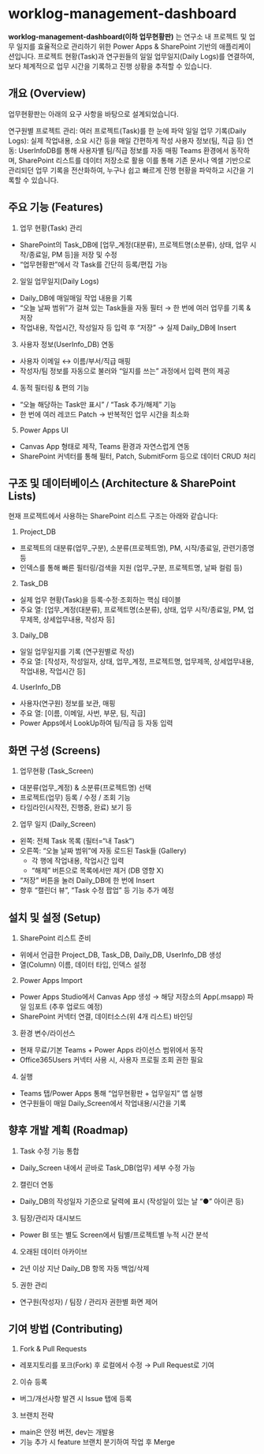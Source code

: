 # worklog-management-dashboard

**worklog-management-dashboard(이하 업무현황판)** 는 연구소 내 프로젝트 및 업무 일지를 효율적으로 관리하기 위한 Power Apps & SharePoint 기반의 애플리케이션입니다.
프로젝트 현황(Task)과 연구원들의 일일 업무일지(Daily Logs)를 연결하여, 보다 체계적으로 업무 시간을 기록하고 진행 상황을 추적할 수 있습니다.

## 개요 (Overview)

업무현황판는 아래의 요구 사항을 바탕으로 설계되었습니다.

연구원별 프로젝트 관리: 여러 프로젝트(Task)를 한 눈에 파악
일일 업무 기록(Daily Logs): 실제 작업내용, 소요 시간 등을 매일 간편하게 작성
사용자 정보(팀, 직급 등) 연동: UserInfoDB를 통해 사용자별 팀/직급 정보를 자동 매핑
Teams 환경에서 동작하며, SharePoint 리스트를 데이터 저장소로 활용
이를 통해 기존 문서나 엑셀 기반으로 관리되던 업무 기록을 전산화하여, 누구나 쉽고 빠르게 진행 현황을 파악하고 시간을 기록할 수 있습니다.

## 주요 기능 (Features)

1. 업무 현황(Task) 관리

- SharePoint의 Task_DB에 [업무_계정(대분류), 프로젝트명(소분류), 상태, 업무 시작/종료일, PM 등]을 저장 및 수정 
- “업무현황판”에서 각 Task를 간단히 등록/편집 가능

2. 일일 업무일지(Daily Logs)

- Daily_DB에 매일매일 작업 내용을 기록
- “오늘 날짜 범위”가 걸쳐 있는 Task들을 자동 필터 → 한 번에 여러 업무를 기록 & 저장
- 작업내용, 작업시간, 작성일자 등 입력 후 “저장” → 실제 Daily_DB에 Insert


3. 사용자 정보(UserInfo_DB) 연동

- 사용자 이메일 ↔ 이름/부서/직급 매핑
- 작성자/팀 정보를 자동으로 불러와 “일지를 쓰는” 과정에서 입력 편의 제공

  
4. 동적 필터링 & 편의 기능

- “오늘 해당하는 Task만 표시” / “Task 추가/해제” 기능
- 한 번에 여러 레코드 Patch → 반복적인 업무 시간을 최소화
  
5. Power Apps UI

- Canvas App 형태로 제작, Teams 환경과 자연스럽게 연동
- SharePoint 커넥터를 통해 필터, Patch, SubmitForm 등으로 데이터 CRUD 처리

  
## 구조 및 데이터베이스 (Architecture & SharePoint Lists)

현재 프로젝트에서 사용하는 SharePoint 리스트 구조는 아래와 같습니다:

1. Project_DB

- 프로젝트의 대분류(업무_구분), 소분류(프로젝트명), PM, 시작/종료일, 관련기종명 등
- 인덱스를 통해 빠른 필터링/검색을 지원 (업무_구분, 프로젝트명, 날짜 컬럼 등)
  
2. Task_DB

- 실제 업무 현황(Task)을 등록·수정·조회하는 핵심 테이블
- 주요 열: [업무_계정(대분류), 프로젝트명(소분류), 상태, 업무 시작/종료일, PM, 업무제목, 상세업무내용, 작성자 등]
  
3. Daily_DB

- 일일 업무일지를 기록 (연구원별로 작성)
- 주요 열: [작성자, 작성일자, 상태, 업무_계정, 프로젝트명, 업무제목, 상세업무내용, 작업내용, 작업시간 등]
  
4. UserInfo_DB

- 사용자(연구원) 정보를 보관, 매핑
- 주요 열: [이름, 이메일, 사번, 부문, 팀, 직급]
- Power Apps에서 LookUp하여 팀/직급 등 자동 입력
  
## 화면 구성 (Screens)

1) 업무현황 (Task_Screen)
   
- 대분류(업무_계정) & 소분류(프로젝트명) 선택
- 프로젝트(업무) 등록 / 수정 / 조회 기능
- 타임라인(시작전, 진행중, 완료) 보기 등
  
2) 업무 일지 (Daily_Screen)
   
- 왼쪽: 전체 Task 목록 (필터=“내 Task”)
- 오른쪽: “오늘 날짜 범위”에 자동 로드된 Task들 (Gallery)
  - 각 행에 작업내용, 작업시간 입력
  - “해제” 버튼으로 목록에서만 제거 (DB 영향 X)
- “저장” 버튼을 눌러 Daily_DB에 한 번에 Insert
- 향후 “캘린더 뷰”, “Task 수정 팝업” 등 기능 추가 예정

  
## 설치 및 설정 (Setup)

1. SharePoint 리스트 준비

- 위에서 언급한 Project_DB, Task_DB, Daily_DB, UserInfo_DB 생성
- 열(Column) 이름, 데이터 타입, 인덱스 설정
  
2. Power Apps Import

- Power Apps Studio에서 Canvas App 생성 → 해당 저장소의 App(.msapp) 파일 임포트 (추후 업로드 예정)
- SharePoint 커넥터 연결, 데이터소스(위 4개 리스트) 바인딩
  
3. 환경 변수/라이선스

- 현재 무료/기본 Teams + Power Apps 라이선스 범위에서 동작
- Office365Users 커넥터 사용 시, 사용자 프로필 조회 권한 필요
  
4. 실행

- Teams 탭/Power Apps 통해 “업무현황판 + 업무일지” 앱 실행
- 연구원들이 매일 Daily_Screen에서 작업내용/시간을 기록
  
## 향후 개발 계획 (Roadmap)

1. Task 수정 기능 통합
- Daily_Screen 내에서 곧바로 Task_DB(업무) 세부 수정 가능
  
2. 캘린더 연동
- Daily_DB의 작성일자 기준으로 달력에 표시 (작성일이 있는 날 “●” 아이콘 등)
  
3. 팀장/관리자 대시보드
- Power BI 또는 별도 Screen에서 팀별/프로젝트별 누적 시간 분석
  
4. 오래된 데이터 아카이브
- 2년 이상 지난 Daily_DB 항목 자동 백업/삭제
  
5. 권한 관리
- 연구원(작성자) / 팀장 / 관리자 권한별 화면 제어
  
## 기여 방법 (Contributing)

1. Fork & Pull Requests
- 레포지토리를 포크(Fork) 후 로컬에서 수정 → Pull Request로 기여
  
2. 이슈 등록
- 버그/개선사항 발견 시 Issue 탭에 등록
  
3. 브랜치 전략
- main은 안정 버전, dev는 개발용
- 기능 추가 시 feature 브랜치 분기하여 작업 후 Merge
